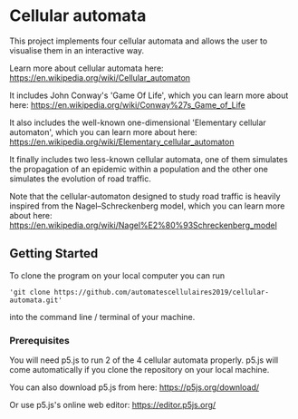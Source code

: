 # Cellular automata

This project implements four cellular automata and allows the user to visualise them in an interactive way.  

Learn more about cellular automata here: https://en.wikipedia.org/wiki/Cellular_automaton

It includes John Conway's 'Game Of Life', which you can learn more about here: https://en.wikipedia.org/wiki/Conway%27s_Game_of_Life

It also includes the well-known one-dimensional 'Elementary cellular automaton', which you can learn more about here: https://en.wikipedia.org/wiki/Elementary_cellular_automaton


It finally includes two less-known cellular automata, one of them simulates the propagation of an epidemic within a population and the other one simulates the evolution of road traffic.

Note that the cellular-automaton designed to study road traffic is heavily inspired from the Nagel–Schreckenberg model, which you can learn more about here: https://en.wikipedia.org/wiki/Nagel%E2%80%93Schreckenberg_model

## Getting Started

To clone the program on your local computer you can run 
```
'git clone https://github.com/automatescellulaires2019/cellular-automata.git'
```
into the command line / terminal of your machine.

### Prerequisites

You will need p5.js to run 2 of the 4 cellular automata properly.
p5.js will come automatically if you clone the repository on your local machine.

You can also download p5.js from here: https://p5js.org/download/

Or use p5.js's online web editor: https://editor.p5js.org/

